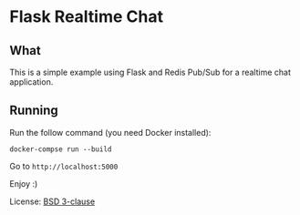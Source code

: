# Flask Realtime Chat

## What
This is a simple example using Flask and Redis Pub/Sub for a realtime chat application.


## Running
Run the follow command (you need Docker installed):

`docker-compse run --build`

Go to `http://localhost:5000`



Enjoy :)



License: [BSD 3-clause](LICENSE)